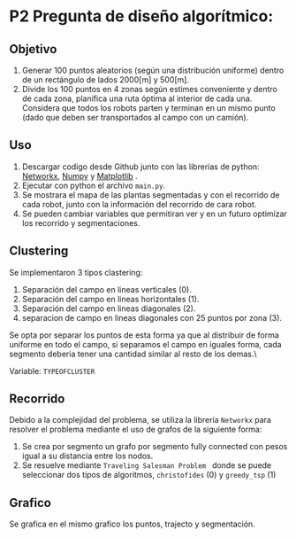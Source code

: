 P2 Pregunta de diseño algorítmico:
==============================

Objetivo
-------------

1. Generar 100 puntos aleatorios (según una distribución uniforme) dentro de un rectángulo de lados 2000[m] y 500[m].
2. Divide los 100 puntos en 4 zonas según estimes conveniente y dentro de cada zona, planifica una ruta óptima al interior de cada una. Considera que todos los robots parten y terminan en un mismo punto (dado que deben ser transportados al campo con un camión).

Uso
---------------

1. Descargar codigo desde Github junto con las librerias de python: [Networkx](https://networkx.guide/), [Numpy](https://numpy.org/install/) y [Matplotlib](https://matplotlib.org/stable/users/installing/index.html) .
2. Ejecutar con python el archivo `main.py`.
3. Se mostrara el mapa de las plantas segmentadas y con el recorrido de cada robot, junto con la información del recorrido de cara robot.
4. Se pueden cambiar variables que permitiran ver y en un futuro optimizar los recorrido y segmentaciones.

Clustering
-------

Se implementaron 3 tipos clastering:
1. Separación del campo en lineas verticales (0).
2. Separación del campo en lineas horizontales (1).
3. Separación del campo en lineas diagonales (2).
4. separacion de campo en lineas diagonales con 25 puntos por zona (3).

Se opta por separar los puntos de esta forma ya que al distribuir de forma uniforme en todo el campo, si separamos el campo en iguales forma, cada segmento deberia tener una cantidad similar al resto de los demas.\

Variable: `TYPEOFCLUSTER`

Recorrido
-----------

Debido a la complejidad del problema, se utiliza la libreria `Networkx` para resolver el problema mediante el uso de grafos de la siguiente forma:

1. Se crea por segmento un grafo por segmento fully connected con pesos igual a su distancia entre los nodos.
2. Se resuelve mediante `Traveling Salesman Problem ` donde se puede seleccionar dos tipos de algoritmos, `christofides` (0) y `greedy_tsp` (1)

Grafico
----------------

Se grafica en el mismo grafico los puntos, trajecto y segmentación.
